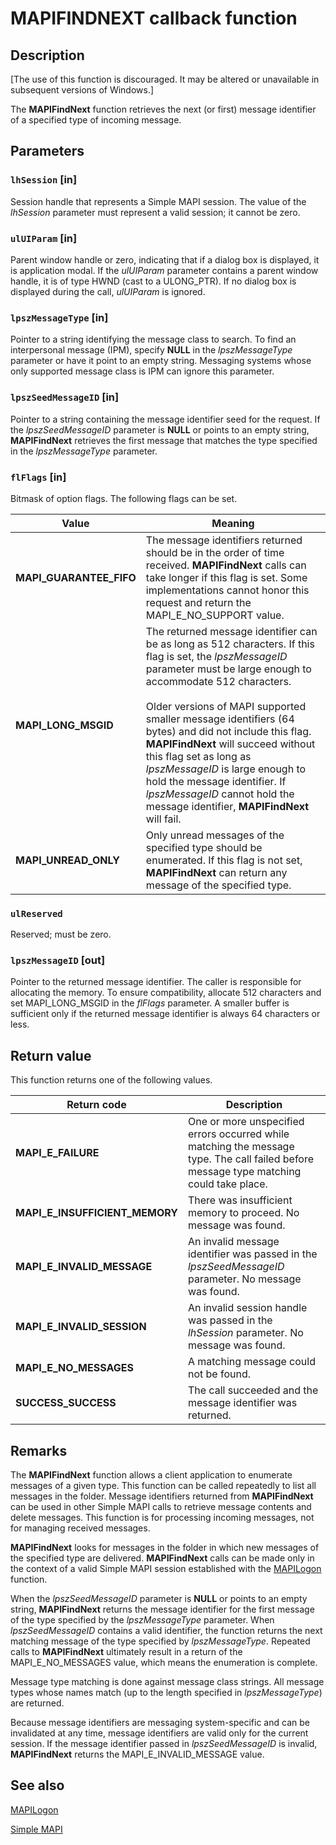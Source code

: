 # MAPIFINDNEXT callback function

## Description

[The use of this function is discouraged. It may be altered or unavailable in subsequent versions of Windows.]

The **MAPIFindNext** function retrieves the next (or first) message identifier of a specified type of incoming message.

## Parameters

### `lhSession` [in]

Session handle that represents a Simple MAPI session. The value of the *lhSession* parameter must represent a valid session; it cannot be zero.

### `ulUIParam` [in]

Parent window handle or zero, indicating that if a dialog box is displayed, it is application modal. If the *ulUIParam* parameter contains a parent window handle, it is of type HWND (cast to a ULONG_PTR). If no dialog box is displayed during the call, *ulUIParam* is ignored.

### `lpszMessageType` [in]

Pointer to a string identifying the message class to search. To find an interpersonal message (IPM), specify **NULL** in the *lpszMessageType* parameter or have it point to an empty string. Messaging systems whose only supported message class is IPM can ignore this parameter.

### `lpszSeedMessageID` [in]

Pointer to a string containing the message identifier seed for the request. If the *lpszSeedMessageID* parameter is **NULL** or points to an empty string, **MAPIFindNext** retrieves the first message that matches the type specified in the *lpszMessageType* parameter.

### `flFlags` [in]

Bitmask of option flags. The following flags can be set.

| Value | Meaning |
| --- | --- |
| **MAPI_GUARANTEE_FIFO** | The message identifiers returned should be in the order of time received. **MAPIFindNext** calls can take longer if this flag is set. Some implementations cannot honor this request and return the MAPI_E_NO_SUPPORT value. |
| **MAPI_LONG_MSGID** | The returned message identifier can be as long as 512 characters. If this flag is set, the *lpszMessageID* parameter must be large enough to accommodate 512 characters.<br><br>Older versions of MAPI supported smaller message identifiers (64 bytes) and did not include this flag. **MAPIFindNext** will succeed without this flag set as long as *lpszMessageID* is large enough to hold the message identifier. If *lpszMessageID* cannot hold the message identifier, **MAPIFindNext** will fail. |
| **MAPI_UNREAD_ONLY** | Only unread messages of the specified type should be enumerated. If this flag is not set, **MAPIFindNext** can return any message of the specified type. |

### `ulReserved`

Reserved; must be zero.

### `lpszMessageID` [out]

Pointer to the returned message identifier. The caller is responsible for allocating the memory. To ensure compatibility, allocate 512 characters and set MAPI_LONG_MSGID in the *flFlags* parameter. A smaller buffer is sufficient only if the returned message identifier is always 64 characters or less.

## Return value

This function returns one of the following values.

| Return code | Description |
| --- | --- |
| **MAPI_E_FAILURE** | One or more unspecified errors occurred while matching the message type. The call failed before message type matching could take place. |
| **MAPI_E_INSUFFICIENT_MEMORY** | There was insufficient memory to proceed. No message was found. |
| **MAPI_E_INVALID_MESSAGE** | An invalid message identifier was passed in the *lpszSeedMessageID* parameter. No message was found. |
| **MAPI_E_INVALID_SESSION** | An invalid session handle was passed in the *lhSession* parameter. No message was found. |
| **MAPI_E_NO_MESSAGES** | A matching message could not be found. |
| **SUCCESS_SUCCESS** | The call succeeded and the message identifier was returned. |

## Remarks

The **MAPIFindNext** function allows a client application to enumerate messages of a given type. This function can be called repeatedly to list all messages in the folder. Message identifiers returned from **MAPIFindNext** can be used in other Simple MAPI calls to retrieve message contents and delete messages. This function is for processing incoming messages, not for managing received messages.

**MAPIFindNext** looks for messages in the folder in which new messages of the specified type are delivered. **MAPIFindNext** calls can be made only in the context of a valid Simple MAPI session established with the [MAPILogon](https://learn.microsoft.com/previous-versions/windows/desktop/api/mapi/nc-mapi-mapilogon) function.

When the *lpszSeedMessageID* parameter is **NULL** or points to an empty string, **MAPIFindNext** returns the message identifier for the first message of the type specified by the *lpszMessageType* parameter. When *lpszSeedMessageID* contains a valid identifier, the function returns the next matching message of the type specified by *lpszMessageType*. Repeated calls to **MAPIFindNext** ultimately result in a return of the MAPI_E_NO_MESSAGES value, which means the enumeration is complete.

Message type matching is done against message class strings. All message types whose names match (up to the length specified in *lpszMessageType*) are returned.

Because message identifiers are messaging system-specific and can be invalidated at any time, message identifiers are valid only for the current session. If the message identifier passed in *lpszSeedMessageID* is invalid, **MAPIFindNext** returns the MAPI_E_INVALID_MESSAGE value.

## See also

[MAPILogon](https://learn.microsoft.com/previous-versions/windows/desktop/api/mapi/nc-mapi-mapilogon)

[Simple MAPI](https://learn.microsoft.com/previous-versions/dd296734(v=vs.85))